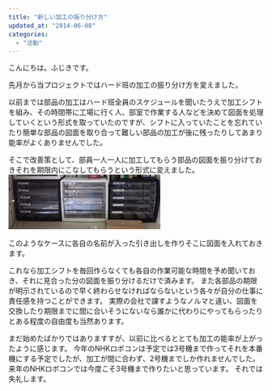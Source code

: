 ```yaml
---
title: "新しい加工の振り分け方"
updated_at: "2014-06-08"
categories: 
  - "活動"
---
```


こんにちは。ふじきです。

先月から当プロジェクトではハード班の加工の振り分け方を変えました。

以前までは部品の加工はハード班全員のスケジュールを聞いたうえで加工シフトを組み、その時間帯に工場に行く人、部室で作業する人などを決めて図面を処理していくという形式を取っていたのですが、シフトに入っていたことを忘れていたり簡単な部品の図面を取り合って難しい部品の加工が後に残ったりしてあまり能率がよくありませんでした。

そこで改善策として、部員一人一人に加工してもらう部品の図面を振り分けておきそれを期限内にこなしてもらうという形式に変えました。[![KIMG0082](images/KIMG00821-300x108.jpg)](http://www.fortefibre.net/blog/wp-content/uploads/2014/06/KIMG00821.jpg)

このようなケースに各自の名前が入った引き出しを作りそこに図面を入れておきます。

これなら加工シフトを毎回作らなくても各自の作業可能な時間を予め聞いておき、それに見合った分の図面を振り分けるだけで済みます。 また各部品の期限が明示されているので早く終わらせなければならないという各々が自分の仕事に責任感を持つことができます。 実際の会社で課すようなノルマと違い、図面を交換したり期限までに間に合いそうにないなら誰かに代わりにやってもらったりとある程度の自由度も当然あります。

まだ始めたばかりではありますすが、以前に比べるととても加工の能率が上がったように感じます。 今年のNHKロボコンは予定では3号機まで作ってそれを本番機にする予定でしたが、加工が間に合わず、2号機までしか作れませんでした。 来年のNHKロボコンでは今度こそ3号機まで作りたいと思っています。 それでは失礼します。
